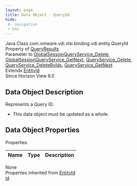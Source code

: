 ```yaml
---
layout: page
title: Data Object - QueryId
hide:
 #- navigation
 - toc
---
```


  
  
  



Java Class
    com.vmware.vdi.vlsi.binding.vdi.entity.QueryId  
Property of
     [QueryResults](vdi.query.QueryResults.md#field_detail)  
Parameter to
     [GlobalSessionQueryService_Delete](vdi.users.GlobalSessionQueryService.md#delete), [GlobalSessionQueryService_GetNext](vdi.users.GlobalSessionQueryService.md#getNext), [QueryService_Delete](vdi.query.QueryService.md#delete), [QueryService_DeleteByIds](vdi.query.QueryService.md#deleteByIds), [QueryService_GetNext](vdi.query.QueryService.md#getNext)  
Extends
     [EntityId](vdi.EntityId.md)  
Since 
    Horizon View 6.0

## Data Object Description 

Represents a Query ID. 

  * This data object must be updated as a whole.



## Data Object Properties

Properties

Name |  Type |  Description   
---|---|---  
None  
Properties inherited from [EntityId](vdi.EntityId.md)  
[id](vdi.EntityId.md#id)  
  
  
 
  
  

